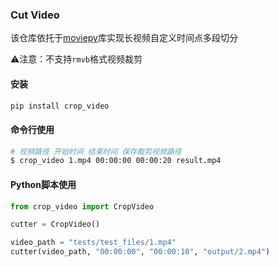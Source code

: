 ### Cut Video
该仓库依托于[moviepy](https://github.com/Zulko/moviepy)库实现长视频自定义时间点多段切分

⚠️注意：不支持`rmvb`格式视频裁剪

#### 安装
```bash
pip install crop_video
```

#### 命令行使用
```bash
# 视频路径 开始时间 结束时间 保存裁剪视频路径
$ crop_video 1.mp4 00:00:00 00:00:20 result.mp4
```

#### Python脚本使用
```python
from crop_video import CropVideo

cutter = CropVideo()

video_path = "tests/test_files/1.mp4"
cutter(video_path, "00:00:00", "00:00:10", "output/2.mp4")
```
